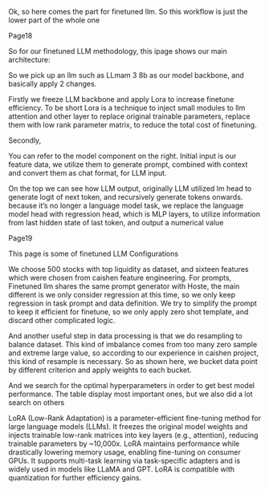 Ok, so here comes the part for finetuned llm. So this workflow is just the lower part of the whole one

 

Page18

So for our finetuned LLM methodology, this ipage shows our main architecture:

So we pick up an llm such as LLmam 3 8b as our model backbone, and basically apply 2 changes. 

 

Firstly we freeze LLM backbone and apply Lora to increase finetune efficiency. To be short Lora is a technique to inject small modules to llm attention and other layer to replace original trainable parameters, replace them with low rank parameter matrix, to reduce the total cost of finetuning. 

 

Secondly,

You can refer to the model component on the right. Initial input is our feature data, we utilize them to generate prompt, combined with context and convert them as chat format, for LLM input. 

 

On the top we can see how LLM output, originally LLM utilized lm head to generate logit of next token, and recursively generate tokens onwards. because it’s no longer a language model task, we replace the language model head with regression head, which is MLP layers, to utilize information from last hidden state of last token, and output a numerical value

 

Page19

This page is some of finetuned LLM Configurations

We choose 500 stocks with top liquidity as dataset, and sixteen features which were chosen from caishen feature engineering. For prompts, Finetuned llm shares the same prompt generator with Hoste, the main different is we only consider regression at this time, so we only keep regression in task prompt and data definition. We try to simplify the prompt to keep it efficient for finetune, so we only apply zero shot template, and discard other complicated logic. 

 

And another useful step in data processing is that we do resampling to balance dataset. This kind of imbalance comes from too many zero sample and extreme large value, so according to our experience in caishen project, this kind of resample is necessary. So as shown here, we bucket data point by different criterion and apply weights to each bucket.

 

And we search for the optimal hyperparameters in order to get best model performance. The table display most important ones, but we also did a lot search on others

  

 

 

 

 

 

LoRA (Low-Rank Adaptation) is a parameter-efficient fine-tuning method for large language models (LLMs). It freezes the original model weights and injects trainable low-rank matrices into key layers (e.g., attention), reducing trainable parameters by ~10,000x. LoRA maintains performance while drastically lowering memory usage, enabling fine-tuning on consumer GPUs. It supports multi-task learning via task-specific adapters and is widely used in models like LLaMA and GPT. LoRA is compatible with quantization for further efficiency gains.